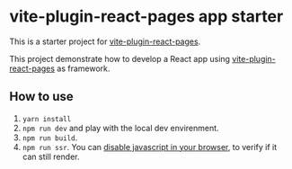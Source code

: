 # vite-plugin-react-pages app starter

This is a starter project for [vite-plugin-react-pages](https://github.com/vitejs/vite-plugin-react-pages).

This project demonstrate how to develop a React app using [vite-plugin-react-pages](https://github.com/vitejs/vite-plugin-react-pages) as framework.

## How to use

1. `yarn install`
2. `npm run dev` and play with the local dev envirenment.
3. `npm run build`.
4. `npm run ssr`. You can [disable javascript in your browser](https://developers.google.com/web/tools/chrome-devtools/javascript/disable), to verify if it can still render.
